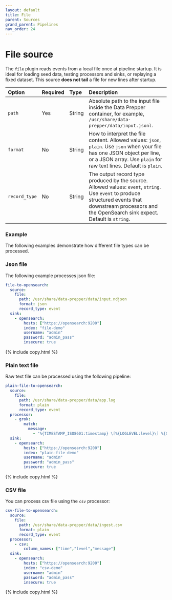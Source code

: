 ```yaml
---
layout: default
title: File
parent: Sources
grand_parent: Pipelines
nav_order: 24
---
```


# File source

The `file` plugin reads events from a local file once at pipeline startup. It is ideal for loading seed data, testing processors and sinks, or replaying a fixed dataset. This source **does not tail** a file for new lines after startup.

Option | Required | Type | Description
:--- | :--- | :--- | :---
`path` | Yes | String | Absolute path to the input file inside the Data Prepper container, for example, `/usr/share/data-prepper/data/input.jsonl`.
`format` | No | String | How to interpret the file content. Allowed values: `json`, `plain`. Use `json` when your file has one JSON object per line, or a JSON array. Use `plain` for raw text lines. Default is `plain`.
`record_type` | No | String | The output record type produced by the source. Allowed values: `event`, `string`. Use `event` to produce structured events that downstream processors and the OpenSearch sink expect. Default is `string`.

### Example

The following examples demonstrate how different file types can be processed.

### Json file

The following example processes json file:

```yaml
file-to-opensearch:
  source:
    file:
      path: /usr/share/data-prepper/data/input.ndjson
      format: json
      record_type: event
  sink:
    - opensearch:
        hosts: ["https://opensearch:9200"]
        index: "file-demo"
        username: "admin"
        password: "admin_pass"
        insecure: true
```
{% include copy.html %}

### Plain text file

Raw text file can be processed using the following pipeline:

```yaml
plain-file-to-opensearch:
  source:
    file:
      path: /usr/share/data-prepper/data/app.log
      format: plain
      record_type: event
  processor:
    - grok:
        match:
          message:
            - '%{TIMESTAMP_ISO8601:timestamp} \[%{LOGLEVEL:level}\] %{GREEDYDATA:msg}'
  sink:
    - opensearch:
        hosts: ["https://opensearch:9200"]
        index: "plain-file-demo"
        username: "admin"
        password: "admin_pass"
        insecure: true
```
{% include copy.html %}

### CSV file

You can process csv file using the `csv` processor:

```yaml
csv-file-to-opensearch:
  source:
    file:
      path: /usr/share/data-prepper/data/ingest.csv
      format: plain  
      record_type: event     
  processor:
    - csv:
        column_names: ["time","level","message"]
  sink:
    - opensearch:
        hosts: ["https://opensearch:9200"]
        index: "csv-demo"
        username: "admin"
        password: "admin_pass"
        insecure: true
```
{% include copy.html %}
